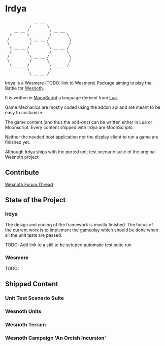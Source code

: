 # Irdya
```
             __ __ 
           /       \
    __ __ /         \ __ __
  /       \         /       \
 /         \ __ __ /         \ 
 \         /       \         /
  \ __ __ /         \ __ __ /
  /       \         /       \
 /         \ __ __ /         \
 \         /       \         /
  \ __ __ /         \ __ __ /
          \         /
           \ __ __ /
```
Irdya is a Wesmere (TODO: link to Wesmere) Package aiming to play the Battle for [Wesnoth](http://wesnoth.org).

It is written in [MoonScript](http://moonscript.org) a language derived from [Lua](http://lua.org).

Game Mechanics are mostly coded using the addon api and are meant to be easy to costumize.

The game content (and thus the add-ons) can be written either in Lua or Moonscript.
Every content shipped with Irdya are MoonScripts.

Neither the needed host application nor the display client to run a game are finished yet.

Although Irdya ships with the ported unit test scenario suite of the original Wesnoth project.

## Contribute
[Wesnoth Forum Thread](https://forums.wesnoth.org/viewtopic.php?f=13&t=43298)

## State of the Project

### Irdya 
The design and coding of the framework is mostly finished.
The focus of the current work is to implement the gameplay which should be done when all the unit tests are passed.

TODO: Add link to a still to be setuped automatic test suite run

### Wesmere

TODO:

## Shipped Content

### Unit Test Scenario Suite

### Wesnoth Units

### Wesnoth Terrain

### Wesnoth Campaign 'An Orcish Incursion'

